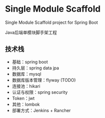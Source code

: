 # Single Module Scaffold

Single Module Scaffold project for Spring Boot

Java后端单模块脚手架工程

## 技术栈

- 基础：spring boot
- 持久层：spring data jpa
- 数据库：mysql
- 数据库版本管理：flyway (TODO)
- 连接池：hikari
- 认证与权限：spring security
- Token：jwt
- 其他：lombok
- 部署方式：Jenkins + Rancher